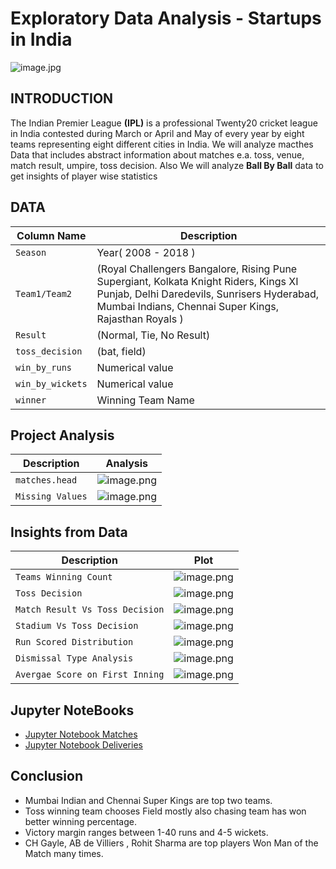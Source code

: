 # Exploratory Data Analysis - Startups in India
![image.jpg](images/Indian_Startups.jpg)

## INTRODUCTION
The Indian Premier League __(IPL)__ is a professional Twenty20 cricket league in India contested during March or April and May of every year by eight teams representing eight different cities in India.
We will analyze macthes Data that includes abstract information about matches e.a. toss, venue, match result, umpire, toss decision.
Also We will analyze __Ball By Ball__ data to get insights of player wise statistics

## DATA
| Column Name | Description |
| --- | --- |
| `Season` | Year( 2008 - 2018 )|
| `Team1/Team2` | (Royal Challengers Bangalore, Rising Pune Supergiant, Kolkata Knight Riders, Kings XI Punjab, Delhi Daredevils, Sunrisers Hyderabad, Mumbai Indians, Chennai Super Kings, Rajasthan Royals )|
|`Result`| (Normal, Tie, No Result)|
|`toss_decision`|(bat, field)|
|`win_by_runs`| Numerical value |
|`win_by_wickets`|  Numerical value|
|`winner`| Winning Team Name |

## Project Analysis
| Description | Analysis |
| --- | --- |
| `matches.head` | ![image.png](images/matches_head.PNG)
| `Missing Values` | ![image.png](images/matches_missing_values.PNG)

## Insights from Data
| Description | Plot |
| --- | --- |
|`Teams Winning Count`| ![image.png](images/IPL-PPT-1.png)|
|`Toss Decision`| ![image.png](images/IPL-PPT-2.png)|
|`Match Result Vs Toss Decision`| ![image.png](images/IPL-PPT-3.png)|
|`Stadium Vs Toss Decision`| ![image.png](images/IPL-PPT-4.png)|
|`Run Scored Distribution`| ![image.png](images/IPL-PPT-7.png)|
|`Dismissal Type Analysis`| ![image.png](images/IPL-PPT-8.png)|
|`Avergae Score on First Inning`| ![image.png](images/IPL-PPT-9.png)|

## Jupyter NoteBooks
* [Jupyter Notebook Matches](./EDA%20-%20IPL%20Matches.ipynb)
* [Jupyter Notebook Deliveries](./EDA%20-%20Deliveries%20-IPL.ipynb)

## Conclusion
* Mumbai Indian and Chennai Super Kings are top two teams.
* Toss winning team chooses Field mostly also chasing team has won better winning percentage.
* Victory margin ranges between 1-40 runs and 4-5 wickets.
* CH Gayle, AB de Villiers , Rohit Sharma are top players Won Man of the Match many times.


